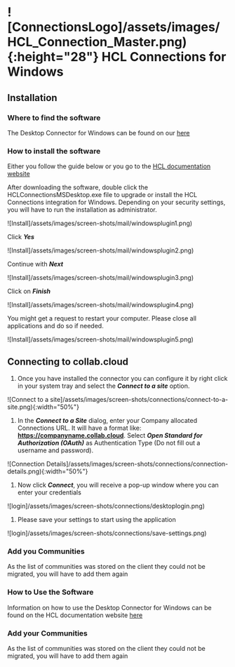 # ![ConnectionsLogo]/assets/images/HCL_Connection_Master.png){:height="28"} HCL Connections for Windows

## Installation

### Where to find the software

The Desktop Connector for Windows can be found on our [here](https://docs.collab.cloud/help/downloads/)

### How to install the software

Either you follow the guide below or you go to the [HCL documentation website](https://help.hcltechsw.com/connections/v65/connectors/enduser/c_files_window_install_ovr.html)

After downloading the software, double click the HCLConnectionsMSDesktop.exe file to upgrade or install the HCL Connections integration for Windows. Depending on your security settings, you will have to run the installation as administrator.

![Install]/assets/images/screen-shots/mail/windowsplugin1.png)

Click **_Yes_**

![Install]/assets/images/screen-shots/mail/windowsplugin2.png)

Continue with **_Next_**

![Install]/assets/images/screen-shots/mail/windowsplugin3.png)

Click on **_Finish_**

![Install]/assets/images/screen-shots/mail/windowsplugin4.png)

You might get a request to restart your computer.
Please close all applications and do so if needed.

![Install]/assets/images/screen-shots/mail/windowsplugin5.png)

## Connecting to __collab.cloud__

1. Once you have installed the connector you can configure it by right click in your system tray and select the **_Connect to a site_** option.

![Connect to a site]/assets/images/screen-shots/connections/connect-to-a-site.png){:width="50%"}

1. In the **_Connect to a Site_** dialog, enter your Company allocated Connections URL. It will have a format like: **https://companyname.collab.cloud**. Select **_Open Standard for Authorization (OAuth)_** as Authentication Type (Do not fill out a username and password).

![Connection Details]/assets/images/screen-shots/connections/connection-details.png){:width="50%"}

1. Now click **_Connect_**, you will receive a pop-up window where you can enter your credentials

![login]/assets/images/screen-shots/connections/desktoplogin.png)

1. Please save your settings to start using the application

![login]/assets/images/screen-shots/connections/save-settings.png)

### Add you Communities

As the list of communities was stored on the client they could not be migrated, you will have to add them again

### How to Use the Software

Information on how to use the Desktop Connector for Windows can be found on the HCL documentation website [here](https://help.hcltechsw.com/connections/v65/connectors/enduser/c_ms_plugins_win_explorer.html)

### Add your Communities

As the list of communities was stored on the client they could not be migrated, you will have to add them again
